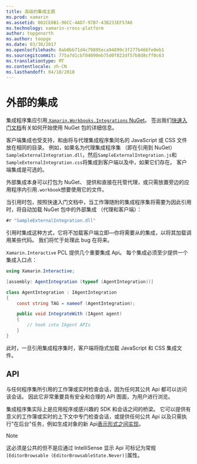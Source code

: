 ```yaml
---
title: 高级的集成主题
ms.prod: xamarin
ms.assetid: 002CE0B1-96CC-4AD7-97B7-43B233EF57A6
ms.technology: xamarin-cross-platform
author: topgenorth
ms.author: toopge
ms.date: 03/30/2017
ms.openlocfilehash: 8ab0bb71d4c79895eca94899c3f277b466fe0eb1
ms.sourcegitcommit: 775a7d1cbf04090eb75d0f822df57b8d8cff0c63
ms.translationtype: MT
ms.contentlocale: zh-CN
ms.lasthandoff: 04/18/2018
---
```

# <a name="external-integrations"></a>外部的集成

集成程序集应引用[ `Xamarin.Workbooks.Integrations` NuGet][nuget]。 签出我们[快速入门文档](~/tools/workbooks/sdk/index.md)有关如何开始使用 NuGet 包的详细信息。

客户端集成也受支持，和由将与代理集成程序集同名的 JavaScript 或 CSS 文件放在相同的目录。 例如，如果名为代理集成程序集 （即在引用到 NuGet） `SampleExternalIntegration.dll`，然后`SampleExternalIntegration.js`和`SampleExternalIntegration.css`将集成到客户端以及中，如果它们存在。 客户端集成是可选的。

外部集成本身可以打包为 NuGet、 提供和直接在托管代理，或只需放置旁边的应用程序内引用`.workbook`想要使用它的文件。

当引用时包，按照快速入门文档中，当工作簿随附的集成程序集将需要为因此引用时，将自动加载 NuGet 包中的外部集成 （代理和客户端）：

```csharp
#r "SampleExternalIntegration.dll"
```

引用时集成这种方式，它将不加载客户端立即&mdash;你将需要从的集成，以将其加载调用某些代码。 我们将忙于处理此 bug 在将来。

`Xamarin.Interactive` PCL 提供几个重要集成 Api。 每个集成必须至少提供一个集成入口点：

```csharp
using Xamarin.Interactive;

[assembly: AgentIntegration (typeof (AgentIntegration))]

class AgentIntegration : IAgentIntegration
{
    const string TAG = nameof (AgentIntegration);

    public void IntegrateWith (IAgent agent)
    {
        // hook into IAgent APIs
    }
}
```

此时，一旦引用集成程序集时，客户端将隐式加载 JavaScript 和 CSS 集成文件。

## <a name="apis"></a>API

与任何程序集所引用的工作簿或实时检查会话，因为任何其公共 Api 都可以访问该会话。 因此它非常重要具有安全和合理的 API 图面，为用户进行浏览。

集成程序集实际上是应用程序或感兴趣的 SDK 和会话之间的桥梁。 它可以提供有意义的工作簿或实时的上下文中专门检查会话，或提供任何公共 Api 以及只需执行"在后台"任务，例如生成对象的新 Api[表示形式之间实现](~/tools/workbooks/sdk/representations.md)。

> [!NOTE]
> 这必须是公共的但不是应通过 IntelliSense 显示 Api 可标记为常规`[EditorBrowsable (EditorBrowsableState.Never)]`属性。

[nuget]: https://nuget.org/packages/Xamarin.Workbooks.Integration

